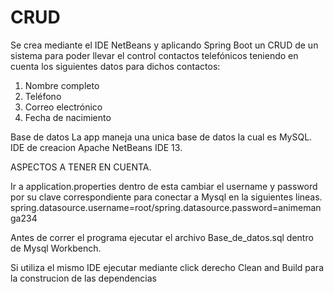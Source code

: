 # CRUD
 
Se crea mediante el IDE NetBeans y aplicando Spring Boot un CRUD de un sistema para poder llevar el control contactos telefónicos teniendo en cuenta los siguientes datos para dichos contactos:
1.	Nombre completo
2.	Teléfono
3.	Correo electrónico
4.	Fecha de nacimiento

Base de datos
La app maneja una unica base de datos la cual es MySQL.
IDE de creacion 
Apache NetBeans IDE 13.

ASPECTOS A TENER EN CUENTA.

Ir a application.properties dentro de esta cambiar  el username y password por su clave correspondiente para conectar a Mysql en la siguientes lineas.
spring.datasource.username=root/spring.datasource.password=animemanga234

Antes de correr el programa ejecutar el archivo Base_de_datos.sql dentro de Mysql Workbench.

Si utiliza el mismo IDE ejecutar mediante click derecho Clean and Build para la construcion de las dependencias


